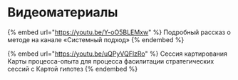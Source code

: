 # Видеоматериалы

{% embed url="https://youtu.be/Y-oO5BLEMxw" %}
Подробный рассказ о методе на канале «Системный подход»
{% endembed %}

{% embed url="https://youtu.be/uQPyVQFlzRo" %}
Сессия картирования Карты процесса-опыта для процесса фасилитации стратегических сессий с Картой гипотез
{% endembed %}
